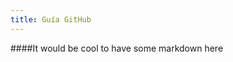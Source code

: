 ```yaml
---
title: Guía GitHub
---
```

<link rel="stylesheet" type="text/css" href="/style.css" />
####It would be cool to have some markdown here
